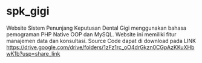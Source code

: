 # spk_gigi
Website Sistem Penunjang Keputusan Dental Gigi menggunakan bahasa pemograman PHP Native OOP dan MySQL. Website ini memiliki fitur manajemen data dan konsultasi.
Source Code dapat di download pada LINK https://drive.google.com/drive/folders/1zFz1rc_oO4drGkzn0CGpAzKKuXHbwK1b?usp=share_link
